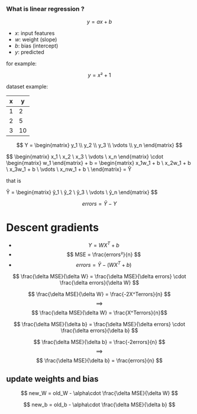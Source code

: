### What is linear regression ?

$$ y = ax + b $$

* <var>x</var>: input features
* <var>w</var>: weight (slope)
* <var>b</var>: bias (intercept)
* <var>y</var>: predicted

for example:

$$ y = x² + 1 $$

dataset example:

| x | y |
|---|---|
| 1 | 2 |
| 2 | 5 |
| 3 | 10|

$$
Y = \begin{matrix}
y_1 \\
y_2 \\
y_3 \\
\vdots \\
y_n
\end{matrix}
$$

$$
\begin{matrix}
x_1 \\
x_2 \\
x_3 \\
\vdots \\
x_n
\end{matrix}
\cdot
\begin{matrix}
w_1
\end{matrix} + b
= \begin{matrix}
x_1w_1 + b \\
x_2w_1 + b \\
x_3w_1 + b \\
\vdots \\
x_nw_1 + b \\
\end{matrix}
= Ŷ

that is

Ŷ = \begin{matrix}
ŷ_1 \\
ŷ_2 \\
ŷ_3 \\
\vdots \\
ŷ_n
\end{matrix}
$$

$$
errors = Ŷ - Y
$$

# Descent gradients

* $$ Y = WX^T + b $$
* $$ MSE = \frac{errors²}{n} $$
* $$ errors = Ŷ - (WX^T + b) $$

$$ \frac{\delta MSE}{\delta W} = \frac{\delta MSE}{\delta errors} \cdot \frac{\delta errors}{\delta W} $$

$$ \frac{\delta MSE}{\delta W} = \frac{-2X^Terrors}{n} $$
$$ \implies $$
$$ \frac{\delta MSE}{\delta W} = \frac{X^Terrors}{n}$$

$$ \frac{\delta MSE}{\delta b} = \frac{\delta MSE}{\delta errors} \cdot \frac{\delta errors}{\delta b} $$

$$  \frac{\delta MSE}{\delta b} = \frac{-2errors}{n} $$
$$ \implies $$
$$ \frac{\delta MSE}{\delta b} = \frac{errors}{n} $$

## update weights and bias

$$ new_W = old_W - \alpha\cdot \frac{\delta MSE}{\delta W} $$

$$ new_b = old_b - \alpha\cdot \frac{\delta MSE}{\delta b} $$